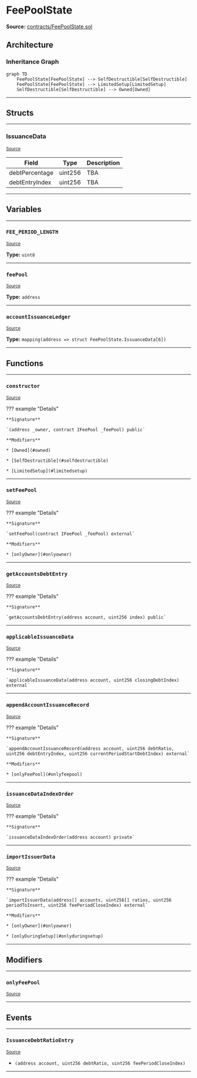 # FeePoolState

**Source:** [contracts/FeePoolState.sol](https://github.com/Synthetixio/synthetix/tree/develop/contracts/FeePoolState.sol)

## Architecture

### Inheritance Graph

```mermaid
graph TD
    FeePoolState[FeePoolState] --> SelfDestructible[SelfDestructible]
    FeePoolState[FeePoolState] --> LimitedSetup[LimitedSetup]
    SelfDestructible[SelfDestructible] --> Owned[Owned]
```

---

## Structs

---

### IssuanceData
<sub>[Source](https://github.com/Synthetixio/synthetix/tree/develop/contracts/FeePoolState.sol#L27)</sub>

| Field | Type | Description |
| ------ | ------ | ------ |
| debtPercentage | uint256 | TBA |
| debtEntryIndex | uint256 | TBA |

---

## Variables

---

### `FEE_PERIOD_LENGTH`
<sub>[Source](https://github.com/Synthetixio/synthetix/tree/develop/contracts/FeePoolState.sol#L22)</sub>

**Type:** `uint8`

---

### `feePool`
<sub>[Source](https://github.com/Synthetixio/synthetix/tree/develop/contracts/FeePoolState.sol#L24)</sub>

**Type:** `address`

---

### `accountIssuanceLedger`
<sub>[Source](https://github.com/Synthetixio/synthetix/tree/develop/contracts/FeePoolState.sol#L33)</sub>

**Type:** `mapping(address => struct FeePoolState.IssuanceData[6])`

---

## Functions

---

### `constructor`
<sub>[Source](https://github.com/Synthetixio/synthetix/tree/develop/contracts/FeePoolState.sol#L35)</sub>

??? example "Details"

    **Signature**

    `(address _owner, contract IFeePool _feePool) public`

    **Modifiers**

    * [Owned](#owned)

    * [SelfDestructible](#selfdestructible)

    * [LimitedSetup](#limitedsetup)

---

### `setFeePool`
<sub>[Source](https://github.com/Synthetixio/synthetix/tree/develop/contracts/FeePoolState.sol#L46)</sub>

??? example "Details"

    **Signature**

    `setFeePool(contract IFeePool _feePool) external`

    **Modifiers**

    * [onlyOwner](#onlyowner)

---

### `getAccountsDebtEntry`
<sub>[Source](https://github.com/Synthetixio/synthetix/tree/develop/contracts/FeePoolState.sol#L57)</sub>

??? example "Details"

    **Signature**

    `getAccountsDebtEntry(address account, uint256 index) public`

---

### `applicableIssuanceData`
<sub>[Source](https://github.com/Synthetixio/synthetix/tree/develop/contracts/FeePoolState.sol#L73)</sub>

??? example "Details"

    **Signature**

    `applicableIssuanceData(address account, uint256 closingDebtIndex) external`

---

### `appendAccountIssuanceRecord`
<sub>[Source](https://github.com/Synthetixio/synthetix/tree/develop/contracts/FeePoolState.sol#L98)</sub>

??? example "Details"

    **Signature**

    `appendAccountIssuanceRecord(address account, uint256 debtRatio, uint256 debtEntryIndex, uint256 currentPeriodStartDebtIndex) external`

    **Modifiers**

    * [onlyFeePool](#onlyfeepool)

---

### `issuanceDataIndexOrder`
<sub>[Source](https://github.com/Synthetixio/synthetix/tree/develop/contracts/FeePoolState.sol#L118)</sub>

??? example "Details"

    **Signature**

    `issuanceDataIndexOrder(address account) private`

---

### `importIssuerData`
<sub>[Source](https://github.com/Synthetixio/synthetix/tree/develop/contracts/FeePoolState.sol#L137)</sub>

??? example "Details"

    **Signature**

    `importIssuerData(address[] accounts, uint256[] ratios, uint256 periodToInsert, uint256 feePeriodCloseIndex) external`

    **Modifiers**

    * [onlyOwner](#onlyowner)

    * [onlyDuringSetup](#onlyduringsetup)

---

## Modifiers

---

### `onlyFeePool`
<sub>[Source](https://github.com/Synthetixio/synthetix/tree/develop/contracts/FeePoolState.sol#L154)</sub>

---

## Events

---

### `IssuanceDebtRatioEntry`
<sub>[Source](https://github.com/Synthetixio/synthetix/tree/develop/contracts/FeePoolState.sol#L160)</sub>

- `(address account, uint256 debtRatio, uint256 feePeriodCloseIndex)`

---

